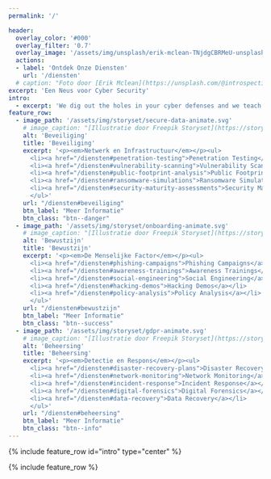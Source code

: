 ```yaml
---
permalink: '/'

header:
  overlay_color: '#000'
  overlay_filter: '0.7'
  overlay_image: '/assets/img/unsplash/erik-mclean-TNjdgCBRMeU-unsplash.jpg'
  actions:
  - label: 'Ontdek Onze Diensten'
    url: '/diensten' 
  # caption: "Foto door [Erik Mclean](https://unsplash.com/@introspectivedsgn?utm_source=unsplash&utm_medium=referral&utm_content=creditCopyText) op [Unsplash](https://unsplash.com/s/photos/fox?utm_source=unsplash&utm_medium=referral&utm_content=creditCopyText)"
excerpt: 'Een Neus voor Cyber Security'
intro: 
  - excerpt: 'We dig out the holes in your cyber defenses and we teach you how to plug them. No compliance audit, our nature is to hunt off the beaten path. With phishing campaigns, physical engagements and ransomware simulations, we go far beyond the standard penetration test (though we offer those too, if you need a targeted assessment). Learn from our tricks, so that your next adversary will not be like a fox in a hen house.'
feature_row:
  - image_path: '/assets/img/storyset/secure-data-animate.svg'
    # image_caption: "[Illustratie door Freepik Storyset](https://storyset.com)"
    alt: 'Beveiliging'
    title: 'Beveiliging'
    excerpt: '<p><em>Netwerk en Infrastructuur</em></p><ul>
      <li><a href="/diensten#penetration-testing">Penetration Testing</a></li>
      <li><a href="/diensten#vulnerability-scanning">Vulnerability Scanning</a></li>
      <li><a href="/diensten#public-footprint-analysis">Public Footprint Analysis</a></li>
      <li><a href="/diensten#ransomware-simulations">Ransomware Simulations</a></li>
      <li><a href="/diensten#security-maturity-assessments">Security Maturity Assessments</a></li>
      </ul>'
    url: "/diensten#beveiliging"
    btn_label: "Meer Informatie"
    btn_class: "btn--danger"
  - image_path: '/assets/img/storyset/onboarding-animate.svg'
    # image_caption: "[Illustratie door Freepik Storyset](https://storyset.com)"
    alt: 'Bewustzijn'
    title: 'Bewustzijn'
    excerpt: '<p><em>De Menselijke Factor</em></p><ul>
      <li><a href="/diensten#phishing-campaigns">Phishing Campaigns</a></li>
      <li><a href="/diensten#awareness-trainings">Awareness Trainings</a></li>
      <li><a href="/diensten#social-engineering">Social Engineering</a></li>
      <li><a href="/diensten#hacking-demos">Hacking Demos</a></li>
      <li><a href="/diensten#policy-analysis">Policy Analysis</a></li>
      </ul>'
    url: "/diensten#bewustzijn"
    btn_label: "Meer Informatie"
    btn_class: "btn--success"
  - image_path: '/assets/img/storyset/gdpr-animate.svg'
    # image_caption: "[Illustratie door Freepik Storyset](https://storyset.com)"
    alt: 'Beheersing'
    title: 'Beheersing'
    excerpt: '<p><em>Detectie en Respons</em></p><ul>
      <li><a href="/diensten#disaster-recovery-plans">Disaster Recovery Plans</a></li>
      <li><a href="/diensten#network-monitoring">Network Monitoring</a></li>
      <li><a href="/diensten#incident-response">Incident Response</a></li>
      <li><a href="/diensten#digital-forensics">Digital Forensics</a></li>
      <li><a href="/diensten#data-recovery">Data Recovery</a></li>
      </ul>'
    url: "/diensten#beheersing"
    btn_label: "Meer Informatie"
    btn_class: "btn--info"
---
```


{% include feature_row id="intro" type="center" %}

{% include feature_row %}

<!-- {% include feature_row id="feature_row2" type="left" %}

{% include feature_row id="feature_row3" type="right" %} -->